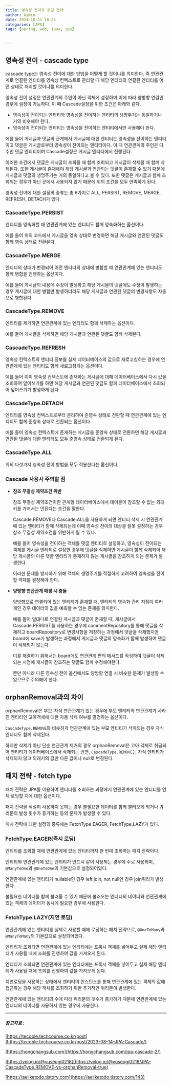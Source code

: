 ```yaml
---
title: 영속성 전이와 로딩 전략
author: kymin
date: 2024-10-21 18:23
categories: [JPA]
tags: [spring, web, java, jpa]


---
```


## **영속성 전이 - cascade type**

cascade type는 영속성 전이에 대한 방법을 어떻게 할 것이냐를 의미한다. 즉 연관관계로 연결된 엔티티를 영속성 컨텍스트로 관리할 때 해당 엔티티와 연결된 엔티티를 어떤 상태로 처리할 것이냐를 의미한다.

영속성 전이 설정은 연관관계의 주인이 아닌 객체에 설정하며 이에 따라 양방향 연결인 경우에 설정이 가능하다. 이 때 Cascade설정을 위한 조건은 아래와 같다.

- 영속성이 전이되는 엔티티와 영속성을 전이하는 엔티티의 생명주기는 동일하거나 거의 비슷해야 한다.
- 영속성이 전이되는 엔티티는 영속성을 전이하는 엔티티에서만 사용해야 한다.

에를 들어 게시글과 댓글의 관계에서 게시글에 대한 엔티티는 영속성을 전이하는 엔티티이고 댓글은 게시글로부터 영속성이 전이되는 엔티티이다. 이 때 연관관계의 주인은 다수인 댓글 엔티티이며 Cascade설정은 게시글 엔티티에서 진행된다.

이러한 조건에서 댓글은 게시글이 조회될 때 함께 조회되고 게시글이 삭제될 때 함께 삭제된다. 또한 게시글이 존재해야 해당 게시글과 연관되는 댓글이 존재할 수 있기 때문에 게시글과 댓글의 생명주기는 거의 동일하다고 볼 수 있다. 또한 댓글은 게시글과 함께 조회되는 경우가 아닌 곳에서 사용되지 않기 때문에 위의 조건을 모두 만족하게 된다.

영속성 전이에 대한 설정의 종류는 총 6가지로 ALL, PERSIST, REMOVE, MERGE, REFRESH, DETACH가 있다.

### **CascadeType.PERSIST**

엔티티를 영속화할 때 연관관계에 있는 엔티티도 함께 영속화하는 옵션이다.

예를 들어 위의 코드에서 게시글을 영속 상태로 변경하면 해당 게시글와 연관된 댓글도 함께 영속 상태로 전환된다.

### **CascadeType.MERGE**

엔티티의 상태가 변경되어 이전 엔티티의 상태에 병합할 때 연관관계에 있는 엔티티도 함께 병합을 진행하는 옵션이다.

예를 들어 게시글의 내용에 수정이 발생하고 해당 게시물의 댓글에도 수정이 발생하는 경우 게시글에 대한 병합만 발생하더라도 해당 게시글과 연관된 댓글의 변경사항도 자동으로 병합된다.

### **CascadeType.REMOVE**

엔티티를 제거하면 연관관계에 있는 엔티티도 함께 삭제하는 옵션이다.

예를 들어 게시글을 삭제하면 해당 게시글과 연관된 댓글도 함께 삭제된다.

### **CascadeType.REFRESH**

영속성 컨텍스트의 엔티티 정보를 실제 데이터베이스의 값으로 새로고침하는 경우에 연관관계에 있는 엔티티도 함께 새로고침되는 옵션이다.

예를 들어 이미 영속성 컨텍스트에 존재하는 게시글에 대해 데이터베이스에서 다시 값을 조회하여 덮어쓰기를 하면 해당 게시글과 연관된 댓글도 함께 데이터베이스에서 조회되어 덮어쓰기가 발생하게 된다.

### **CascadeType.DETACH**

엔티티를 영속성 컨텍스트로부터 분리하여 준영속 상태로 전환할 때 연관관계에 있는 엔티티도 함께 준영속 상태로 전환되는 옵션이다.

예를 들어 영속성 컨텍스트에 존재하는 게시글을 준영속 상태로 전환하면 해당 게시글과 연관된 댓글에 대한 엔티티도 모두 준영속 상태로 전환되게 된다.

### **CascadeType.ALL**

위의 다섯가지 영속성 전이 방법을 모두 적용한다는 옵션이다.

### Cascade 사용시 주의할 점

- **참조 무결성 제약조건 위반**

  참조 무결성 제약조건이란 관계형 데이터베이스에서 테이블이 참조할 수 없는 외래키를 가져서는 안된다는 조건을 말한다.

  Cascade.REMOVE나 Cascade.ALL을 사용하게 되면 엔티티 삭제 시 연관관계에 있는 엔티티가 함께 삭제되는데 이때 영속성 전이의 대상을 잘못 설정하는 경우 참조 무결성 제약조건을 위반하게 될 수 있다.

  예를 들어 영속성을 전이하는 객체를 댓글 엔티티로 설정하고, 영속성이 전이되는 객체를 게시글 엔티티로 설정한 경우에 댓글을 삭제하면 게시글이 함께 삭제되어 해당 게시글의 다른 댓글 엔티티가 존재하지 않는 게시글을 참조하게 되는 문제가 발생한다.

  이러한 문제를 방지하기 위해 객체의 생명주기를 적절하게 고려하여 영속성을 전이할 객체를 결정해야 한다.

- **양방향 연관관계 매핑 시 충돌**

  양방향으로 연결되어 있는 엔티티가 존재할 때, 엔티티의 영속화 관리 지점이 여러 개인 경우 데이터의 값을 예측할 수 없는 문제를 의미한다.
  
  예를 들어 일대다로 연결된 게시글과 댓글이 존재할 때, 게시글에서 Cascade.PERSIST를 사용하는 경우에 commentRepository를 통해 댓글을 삭제하고 boardRepository로 변경사항을 저장하는 과정에서 댓글을 삭제했지만 board에 save가 발생하는 과정에서 게시글과 댓글의 영속화가 함께 발생하여 댓글이 삭제되지 않는다.
  
  이를 해결하기 위해서는 board에도 연관관계 편의 메서드를 작성하여 댓글이 삭제되는 시점에 게시글이 참조하는 댓글도 함께 수정해야한다.
  
  뿐만 아니라 다른 영속성 전이 옵션에서도 양방향 연결 시 비슷한 문제가 발생할 수 있으므로 주의해야 한다.

## orphanRemoval과의 차이

orphanRemoval은 부모-자식 연관관계가 있는 경우에 부모 엔티티와 연관관계가 사라진 엔티티인 고아객체에 대한 자동 삭제 여부를 결정하는 옵션이다.

`CascadeType.REMOVE`와 비슷하게 연관관계에 있는 부모 엔티티가 삭제되는 경우 자식 엔티티도 함께 삭제된다.

하지만 삭제가 아닌 단순 연관관계 제거의 경우 orphanRemoval은 고아 객체로 취급되어 엔티티가 데이터베이스에서 삭제되는 반면, `CascadeType.REMOVE`는 자식 엔티티가 삭제되지 않고 외래키의 값만 다른 값이나 null로 변경된다.

## **패치 전략 - fetch type**

패치 전략은 JPA를 이용하여 엔티티를 조회하는 과정에서 연관관계에 있는 엔티티를 언제 로딩할 지에 대한 옵션이다.

패치 전략을 적절히 사용하지 못하는 경우 불필요한 데이터를 함께 불러오게 되거나 쿼리문의 발생 횟수가 증가하는 등의 문제가 발생할 수 있다.

패치 전략에 대한 설정의 종류에는 FetchType.EAGER, FetchType.LAZY가 있다.

### **FetchType.EAGER(즉시 로딩)**

엔티티를 조회할 때에 연관관계에 있는 엔티티까지 한 번에 조회하는 패치 전략이다.

엔티티와 연관관계에 있는 엔티티가 반드시 같이 사용되는 경우에 주로 사용되며, `@ManyToOne`과 `@OneToOne`의 기본값으로 설정되어있다.

연관관계에 있는 엔티티가 nullable인 경우 left join, not null인 경우 join쿼리가 발생한다.

불필요한 데이터를 함께 불러올 수 있기 때문에 불러오는 엔티티의 데이터와 연관관계에 있는 객체의 데이터가 동시에 필요한 경우에 사용한다.

### **FetchType.LAZY(지연 로딩)**

연관관계에 있는 엔티티를 실제로 사용할 때에 로딩하는 패치 전략으로, `@OneToMany`와 `@ManyToMany`의 기본값으로 설정되어있다.

엔티티가 조회되면 연관관계에 있는 엔티티에는 프록시 객체를 넣어두고 실제 해당 엔티티가 사용될 때에 조회를 진행하여 값을 가져오게 된다.

엔티티가 조회되면 연관관계에 있는 엔티티에는 프록시 객체를 넣어두고 실제 해당 엔티티가 사용될 때에 조회를 진행하여 값을 가져오게 된다.

지연로딩을 사용하는 상태에서 엔티티의 인스턴스를 통해 연관관계에 있는 객체의 값에 접근하는 경우 해당 객체를 조회하기 위한 추가적인 쿼리문이 발생한다.

연관관계에 있는 엔티티의 수에 따라 쿼리문의 갯수가 증가하기 때문에 연관관계에 있는 엔티티의 데이터를 사용하지 않는 경우에 사용한다.

-----

##### 참고자료 :

[https://tecoble.techcourse.co.kr/post](https://tecoble.techcourse.co.kr/post/2023-08-14-JPA-Cascade/)

[https://hongchangsub.com](https://hongchangsub.com/jpa-cascade-2/)

[https://velog.io/@yuseogi0218](https://velog.io/@yuseogi0218/JPA-CascadeType.REMOVE-vs-orphanRemoval-true)

[https://aeliketodo.tistory.com](https://aeliketodo.tistory.com/143)